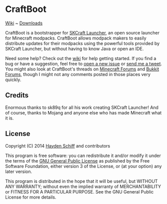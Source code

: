 # CraftBoot

[Wiki](//github.com/oxguy3/craftboot/wiki) ~ [Downloads](//github.com/oxguy3/craftboot/releases)

CraftBoot is a bootstrapper for [SKCraft Launcher](https://github.com/skcraft/launcher), an open source launcher for Minecraft modpacks. CraftBoot allows modpack makers to easily distribute updates for their modpacks using the powerful tools provided by SKCraft Launcher, but without having to know Java or open an IDE.

Need some help? Check out the [wiki](//github.com/oxguy3/craftboot/wiki) for help getting started. If you find a bug or have a suggestion, feel free to [open a new issue](//github.com/oxguy3/craftboot/issues) or [send me a tweet](//twitter.com/NyanAttack). You might also look at CraftBoot's threads on [Minecraft Forums](http://www.minecraftforum.net/topic/2532463-craftboot) and [Bukkit Forums](http://forums.bukkit.org/threads/craftboot.251705/), though I might not any comments posted in those places very quickly.


## Credits

Enormous thanks to sk89q for all his work creating SKCraft Launcher! And of course, thanks to Mojang and anyone else who has made Minecraft what it is.


## License

Copyright (C) 2014 [Hayden Schiff](http://oxguy3.github.io) and contributors

This program is free software: you can redistribute it and/or modify it under the terms of the [GNU General Public License](http://www.gnu.org/licenses/gpl.html) as published by the Free Software Foundation, either version 3 of the License, or (at your option) any later version.

This program is distributed in the hope that it will be useful, but WITHOUT ANY WARRANTY; without even the implied warranty of MERCHANTABILITY or FITNESS FOR A PARTICULAR PURPOSE. See the GNU General Public License for more details.
